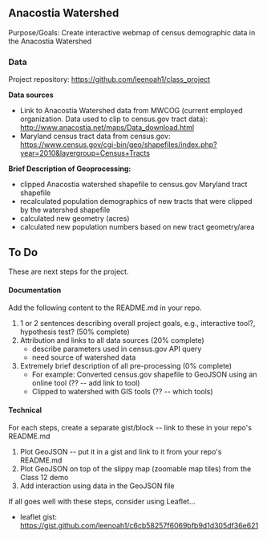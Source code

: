 ## Anacostia Watershed

Purpose/Goals: Create interactive webmap of census demographic data in the Anacostia Watershed

### Data

Project repository: https://github.com/leenoah1/class_project

**Data sources**

* Link to Anacostia Watershed data from MWCOG (current employed organization. Data used to clip to census.gov tract data): http://www.anacostia.net/maps/Data_download.html
* Maryland census tract data from census.gov: https://www.census.gov/cgi-bin/geo/shapefiles/index.php?year=2010&layergroup=Census+Tracts

**Brief Description of Geoprocessing:**

* clipped Anacostia watershed shapefile to census.gov Maryland tract shapefile
* recalculated population demographics of new tracts that were clipped by the watershed shapefile
* calculated new geometry (acres)
* calculated new population numbers based on new tract geometry/area

## To Do

These are next steps for the project.

#### Documentation

Add the following content to the README.md in your repo.

1. 1 or 2 sentences describing overall project goals, e.g., interactive tool?, hypothesis test? (50% complete)
2. Attribution and links to all data sources (20% complete)
    * describe parameters used in census.gov API query
    * need source of watershed data
3. Extremely brief description of all pre-processing (0% complete)
    * For example: Converted census.gov shapefile to GeoJSON using an online tool (?? -- add link to tool)
    * Clipped to watershed with GIS tools (?? -- which tools)

#### Technical

For each steps, create a separate gist/block -- link to these in your repo's README.md

1. Plot GeoJSON -- put it in a gist and link to it from your repo's README.md
2. Plot GeoJSON on top of the slippy map (zoomable map tiles) from the Class 12 demo
3. Add interaction using data in the GeoJSON file

If all goes well with these steps, consider using Leaflet...

*  leaflet gist: https://gist.github.com/leenoah1/c6cb58257f6069bfb9d1d305df36e621

